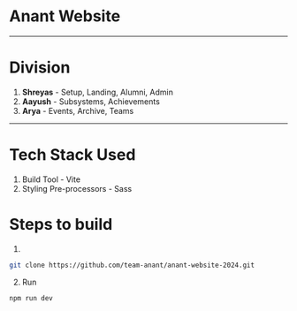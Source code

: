 # Anant Website

---

# Division

1. **Shreyas** - Setup, Landing, Alumni, Admin
2. **Aayush** - Subsystems, Achievements
3. **Arya** - Events, Archive, Teams

---

# Tech Stack Used

1. Build Tool - Vite
2. Styling Pre-processors - Sass

# Steps to build

1.

```bash
git clone https://github.com/team-anant/anant-website-2024.git
```

2. Run

```bash
npm run dev
```
